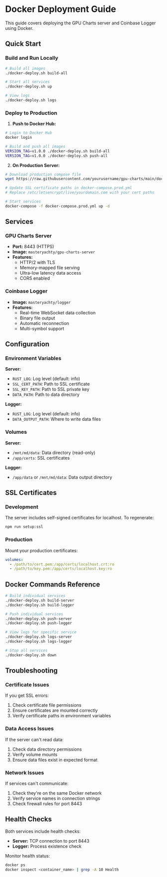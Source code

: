 # Docker Deployment Guide

This guide covers deploying the GPU Charts server and Coinbase Logger using Docker.

## Quick Start

### Build and Run Locally

```bash
# Build all images
./docker-deploy.sh build-all

# Start all services
./docker-deploy.sh up

# View logs
./docker-deploy.sh logs
```

### Deploy to Production

1. **Push to Docker Hub:**
```bash
# Login to Docker Hub
docker login

# Build and push all images
VERSION_TAG=v1.0.0 ./docker-deploy.sh build-all
VERSION_TAG=v1.0.0 ./docker-deploy.sh push-all
```

2. **On Production Server:**
```bash
# Download production compose file
wget https://raw.githubusercontent.com/yourusername/gpu-charts/main/docker-compose.prod.yml

# Update SSL certificate paths in docker-compose.prod.yml
# Replace /etc/letsencrypt/live/yourdomain.com with your cert paths

# Start services
docker-compose -f docker-compose.prod.yml up -d
```

## Services

### GPU Charts Server
- **Port:** 8443 (HTTPS)
- **Image:** `masteryachty/gpu-charts-server`
- **Features:**
  - HTTP/2 with TLS
  - Memory-mapped file serving
  - Ultra-low latency data access
  - CORS enabled

### Coinbase Logger
- **Image:** `masteryachty/logger`
- **Features:**
  - Real-time WebSocket data collection
  - Binary file output
  - Automatic reconnection
  - Multi-symbol support

## Configuration

### Environment Variables

**Server:**
- `RUST_LOG`: Log level (default: info)
- `SSL_CERT_PATH`: Path to SSL certificate
- `SSL_KEY_PATH`: Path to SSL private key
- `DATA_PATH`: Path to data directory

**Logger:**
- `RUST_LOG`: Log level (default: info)
- `DATA_OUTPUT_PATH`: Where to write data files

### Volumes

**Server:**
- `/mnt/md/data`: Data directory (read-only)
- `/app/certs`: SSL certificates

**Logger:**
- `/app/data` or `/mnt/md/data`: Data output directory

## SSL Certificates

### Development
The server includes self-signed certificates for localhost. To regenerate:
```bash
npm run setup:ssl
```

### Production
Mount your production certificates:
```yaml
volumes:
  - /path/to/cert.pem:/app/certs/localhost.crt:ro
  - /path/to/key.pem:/app/certs/localhost.key:ro
```

## Docker Commands Reference

```bash
# Build individual services
./docker-deploy.sh build-server
./docker-deploy.sh build-logger

# Push individual services
./docker-deploy.sh push-server
./docker-deploy.sh push-logger

# View logs for specific service
./docker-deploy.sh logs-server
./docker-deploy.sh logs-logger

# Stop all services
./docker-deploy.sh down
```

## Troubleshooting

### Certificate Issues
If you get SSL errors:
1. Check certificate file permissions
2. Ensure certificates are mounted correctly
3. Verify certificate paths in environment variables

### Data Access Issues
If the server can't read data:
1. Check data directory permissions
2. Verify volume mounts
3. Ensure data files exist in expected format

### Network Issues
If services can't communicate:
1. Check they're on the same Docker network
2. Verify service names in connection strings
3. Check firewall rules for port 8443

## Health Checks

Both services include health checks:
- **Server:** TCP connection to port 8443
- **Logger:** Process existence check

Monitor health status:
```bash
docker ps
docker inspect <container_name> | grep -A 10 Health
```